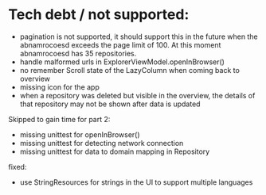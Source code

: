 
# Tech debt / not supported:

- pagination is not supported, it should support this in the future when the abnamrocoesd exceeds
the page limit of 100. At this moment abnamrocoesd has 35 repositories.
- handle malformed urls in ExplorerViewModel.openInBrowser()
- no remember Scroll state of the LazyColumn when coming back to overview
- missing icon for the app
- when a repository was deleted but visible in the overview, the details of that repository may not
  be shown after data is updated

Skipped to gain time for part 2:
- missing unittest for openInBrowser()
- missing unittest for detecting network connection
- missing unittest for data to domain mapping in Repository

fixed: 
- use StringResources for strings in the UI to support multiple languages 